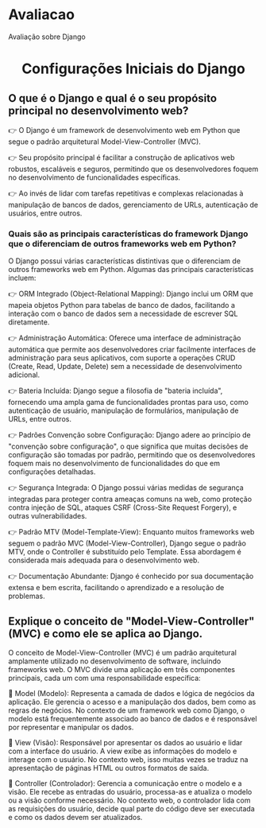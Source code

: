 # Avaliacao
Avaliação sobre Django
<h1 align="center">Configurações Iniciais do Django</h1>

## O que é o Django e qual é o seu propósito principal no desenvolvimento web?

:point_right: O Django é um framework de desenvolvimento web em Python que segue o padrão arquitetural Model-View-Controller (MVC). 

:point_right: Seu propósito principal é facilitar a construção de aplicativos web robustos, escaláveis e seguros, permitindo que os desenvolvedores foquem no desenvolvimento de funcionalidades específicas.

:point_right: Ao invés de lidar com tarefas repetitivas e complexas relacionadas à manipulação de bancos de dados, gerenciamento de URLs, autenticação de usuários, entre outros.

### Quais são as principais características do framework Django que o diferenciam de outros frameworks web em Python?
O Django possui várias características distintivas que o diferenciam de outros frameworks web em Python. Algumas das principais características incluem:

:point_right: ORM Integrado (Object-Relational Mapping): Django inclui um ORM que mapeia objetos Python para tabelas de banco de dados, facilitando a interação com o banco de dados sem a necessidade de escrever SQL diretamente.

:point_right: Administração Automática: Oferece uma interface de administração automática que permite aos desenvolvedores criar facilmente interfaces de administração para seus aplicativos, com suporte a operações CRUD (Create, Read, Update, Delete) sem a necessidade de desenvolvimento adicional.

:point_right: Bateria Incluída: Django segue a filosofia de "bateria incluída", fornecendo uma ampla gama de funcionalidades prontas para uso, como autenticação de usuário, manipulação de formulários, manipulação de URLs, entre outros.

:point_right: Padrões Convenção sobre Configuração: Django adere ao princípio de "convenção sobre configuração", o que significa que muitas decisões de configuração são tomadas por padrão, permitindo que os desenvolvedores foquem mais no desenvolvimento de funcionalidades do que em configurações detalhadas.

:point_right: Segurança Integrada: O Django possui várias medidas de segurança integradas para proteger contra ameaças comuns na web, como proteção contra injeção de SQL, ataques CSRF (Cross-Site Request Forgery), e outras vulnerabilidades.

:point_right: Padrão MTV (Model-Template-View): Enquanto muitos frameworks web seguem o padrão MVC (Model-View-Controller), Django segue o padrão MTV, onde o Controller é substituído pelo Template. Essa abordagem é considerada mais adequada para o desenvolvimento web.

:point_right: Documentação Abundante: Django é conhecido por sua documentação extensa e bem escrita, facilitando o aprendizado e a resolução de problemas.

## Explique o conceito de "Model-View-Controller" (MVC) e como ele se aplica ao Django.
O conceito de Model-View-Controller (MVC) é um padrão arquitetural amplamente utilizado no desenvolvimento de software, incluindo frameworks web. O MVC divide uma aplicação em três componentes principais, cada um com uma responsabilidade específica:

🔧 Model (Modelo): Representa a camada de dados e lógica de negócios da aplicação. Ele gerencia o acesso e a manipulação dos dados, bem como as regras de negócios. No contexto de um framework web como Django, o modelo está frequentemente associado ao banco de dados e é responsável por representar e manipular os dados.

🔧 View (Visão): Responsável por apresentar os dados ao usuário e lidar com a interface do usuário. A view exibe as informações do modelo e interage com o usuário. No contexto web, isso muitas vezes se traduz na apresentação de páginas HTML ou outros formatos de saída.

🔧 Controller (Controlador): Gerencia a comunicação entre o modelo e a visão. Ele recebe as entradas do usuário, processa-as e atualiza o modelo ou a visão conforme necessário. No contexto web, o controlador lida com as requisições do usuário, decide qual parte do código deve ser executada e como os dados devem ser atualizados.



